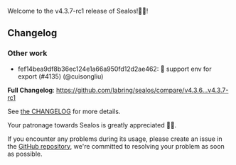 Welcome to the v4.3.7-rc1 release of Sealos!🎉🎉!



## Changelog
### Other work
* fef14bea9df8b36ec124e1a66a950fd12d2ae462: :bug: support env for export (#4135) (@cuisongliu)

**Full Changelog**: https://github.com/labring/sealos/compare/v4.3.6...v4.3.7-rc1

See [the CHANGELOG](https://github.com/labring/sealos/blob/main/CHANGELOG/CHANGELOG.md) for more details.

Your patronage towards Sealos is greatly appreciated 🎉🎉.

If you encounter any problems during its usage, please create an issue in the [GitHub repository](https://github.com/labring/sealos), we're committed to resolving your problem as soon as possible.
